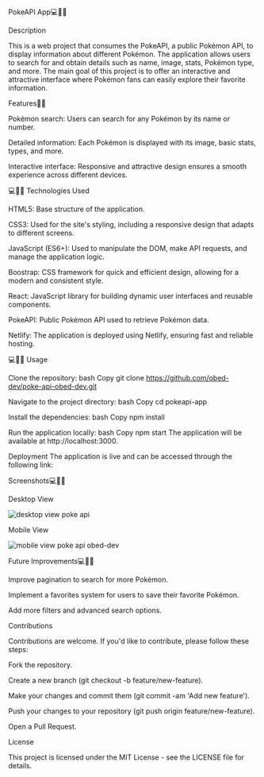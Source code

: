 PokeAPI App💻👨‍💻


Description

This is a web project that consumes the PokeAPI, a public Pokémon API, to display information about different Pokémon. 
The application allows users to search for and obtain details such as name, image, stats, Pokémon type, and more.
The main goal of this project is to offer an interactive and attractive interface where Pokémon fans can easily explore their favorite information.



Features👨‍💻

Pokémon search: Users can search for any Pokémon by its name or number.

Detailed information: Each Pokémon is displayed with its image, basic stats, types, and more.

Interactive interface: Responsive and attractive design ensures a smooth experience across different devices.





💻👨‍💻
Technologies Used

HTML5: Base structure of the application.

CSS3: Used for the site's styling, including a responsive design that adapts to different screens.

JavaScript (ES6+): Used to manipulate the DOM, make API requests, and manage the application logic.

Boostrap: CSS framework for quick and efficient design, allowing for a modern and consistent style.

React: JavaScript library for building dynamic user interfaces and reusable components.

PokeAPI: Public Pokémon API used to retrieve Pokémon data.

Netlify: The application is deployed using Netlify, ensuring fast and reliable hosting.




💻👨‍💻
Usage

Clone the repository:
bash
Copy 
git clone https://github.com/obed-dev/poke-api-obed-dev.git


Navigate to the project directory:
bash
Copy
cd pokeapi-app


Install the dependencies:
bash
Copy
npm install


Run the application locally:
bash
Copy
npm start
The application will be available at http://localhost:3000.


Deployment
The application is live and can be accessed through the following link:







Screenshots💻👨‍💻

Desktop View


![desktop view poke api ](https://github.com/user-attachments/assets/348886a5-551a-408e-b501-cdb4a83bf2b1)

Mobile View

![mobile view poke api obed-dev](https://github.com/user-attachments/assets/7af2715c-ef13-4933-be6b-1810ef3c946e)





Future Improvements💻👨‍💻

Improve pagination to search for more Pokémon.

Implement a favorites system for users to save their favorite Pokémon.

Add more filters and advanced search options.


Contributions


Contributions are welcome. If you'd like to contribute, please follow these steps:

Fork the repository.

Create a new branch (git checkout -b feature/new-feature).

Make your changes and commit them (git commit -am 'Add new feature').

Push your changes to your repository (git push origin feature/new-feature).

Open a Pull Request.


License

This project is licensed under the MIT License - see the LICENSE file for details.
